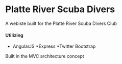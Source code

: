 # Platte River Scuba Divers #

A webiste built for the Platte River Scuba Divers Club

#### Utilizing ###
* AngularJS
*Express
*Twitter Bootstrap

Built in the MVC architecture concept
